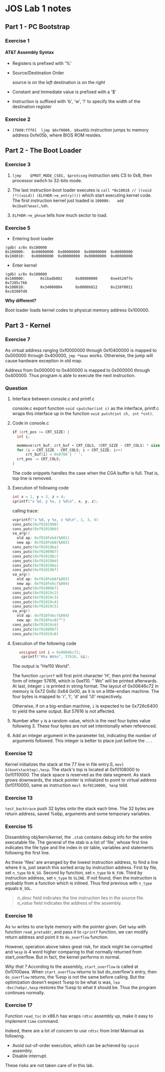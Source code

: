 # JOS Lab 1 notes

## Part 1 - PC Bootstrap

### Exercise 1

#### AT&T Assembly Syntax

- Registers is prefixed with '%'

- Source/Destination Order

  source is on the *left*
  destination is on the *right*

- Constant and Immediate value is prefixed with a '$'

- Instruction is suffixed with 'b', 'w', 'l' to specify the width of the destination register

### Exercise 2

* `[f000:fff0]  ljmp $0xf0000, $0xe05b` instruction jumps to memory address 0xfe05b, where BIOS ROM resides.

## Part 2 - The Boot Loader

### Exercise 3

1. `ljmp    $PROT_MODE_CSEG, $protcseg` instruction sets CS to 0x8, then processor switch to 32-bits mode.

2. The last instruction boot loader executes is `call *0x10018 // ((void (*)(void)) (ELFHDR->e_entry))()` which start executing kernel code. The first instruction kernel just loaded is `100000:   add    0x1bad(%eax),%dh`.

3. `ELFHDR->e_phnum` tells how much sector to load.

### Exercise 5

* Entering boot loader

```gdb
(gdb) x/8x 0x100000
0x100000:   0x00000000  0x00000000  0x00000000  0x00000000
0x100010:   0x00000000  0x00000000  0x00000000  0x00000000
```

* Enter kernel

```gdb
(gdb) x/8x 0x100000
0x100000:       0x1badb002      0x00000000      0xe4524ffe      0x7205c766
0x100010:       0x34000004      0x0000b812      0x220f0011      0xc0200fd8
```

__Why different?__

Boot loader loads kernel codes to physical memory address 0x100000.

## Part 3 - Kernel

### Exercise 7

As virtual address ranging 0xf0000000 through 0xf0400000 is mapped to 0x000000 through 0x400000, `jmp *%eax` works. Otherwise, the jump will cause hardware exception in old map. 

Address from 0x000000 to 0x400000 is mapped to 0x000000 through 0x400000. Thus program is able to execute the next instruction.

### Question

1. Interface between console.c and printf.c

    console.c export function `void cputchar(int c)` as the interface, printf.c wraps this interface up in the function `void putch(int ch, int *cnt)`.

2.  Code in console.c

      ```C
      if (crt_pos >= CRT_SIZE) {
      	int i;

      	memmove(crt_buf, crt_buf + CRT_COLS, (CRT_SIZE - CRT_COLS) * sizeof(uint16_t));
      	for (i = CRT_SIZE - CRT_COLS; i < CRT_SIZE; i++)
      		crt_buf[i] = 0x0700 | ' ';
      	crt_pos -= CRT_COLS;
      }
      ```

    The code snippets handles the case when the CGA buffer is full. That is, top line is removed.

3. Execution of following code

      ```C
      int x = 1, y = 3, z = 4;
      cprintf("x %d, y %x, z %d\n", x, y, z);
      ```

    calling trace:

      ```C
      vcprintf("x %d, y %x, z %d\n", 1, 3, 4)
      cons_putc(0xf0101968)
      cons_putc(0xf01019b9)
      va_arg()
        old ap: 0xf010feb4(\001)
        new ap: 0xf010feb8(\003)
      cons_putc(0xf01019ba)
      cons_putc(0xf01009b7)
      cons_putc(0xf01019bc)
      cons_putc(0xf01019bd)
      cons_putc(0xf01019be)
      cons_putc(0xf01019bf)
      va_arg()
        old ap: 0xf010feb8(\003)
        new ap: 0xf010febc(\004)
      cons_putc(0xf01009b7)
      cons_putc(0xf01019c2)
      cons_putc(0xf01019c3)
      cons_putc(0xf01019c4)
      cons_putc(0xf01019c5)
      va_arg()
        old ap: 0xf010febc(\004)
        new ap: 0xf010fec0("")
      cons_putc(0xf01019c6)
      cons_putc(0xf01009b7)
      cons_putc(0xf01019c8)
      ```

4. Execution of the following code
   
     ```C
        unsigned int i = 0x00646c72;
         cprintf("H%x Wo%s", 57616, &i);
     ```

    The output is "He110 World".

    The function `cprintf` will first print character 'H', then print the heximal form of integer 57616, which is 0xe110. " Wo" will be printed afterwards. At last, integer `i` is printed in string format. The layout of 0x00646c72 in memory is 0x72 0x6c 0x64 0x00, as it is on a little-endian machine. The four bytes is mapped to 'r', 'l', 'd' and '\0' respectively. 

    Otherwise, if on a big-endian machine, `i` is expected to be 0x726c6400 to yield the same output. But 57616 is not affected.

5. Number after `y` is a random value, which is the next four bytes value following 3. These four bytes are not set intentionally when referenced.

6. Add an integer argument in the parameter list, indicating the number of arguments followed. This integer is better to place just before the `...`

### Exercise 12

Kernel initializes the stack at the 77 line in file entry.S, `movl	$(bootstacktop),%esp`. The stack's top is located at 0xf0108000 to 0xf0110000. The stack space is reserved as the data segment. As stack grows downwards, the stack pointer is initialized to point to virtual address 0xf0110000, same as instruction `movl 0xf0110000, %esp` told.

### Exercise 13

`test_backtrace` push 32 bytes onto the stack each time. The 32 bytes are return address, saved %ebp, arguments and some temporary variables.

### Exercise 15

Dissambling obj/kern/kernel, the `.stab` contains debug info for the entire executable file. 
The general of the stab is a list of 'file', whose first line indicates the file type and the index in str table, variables and statements following the first line.

As these 'files' are arranged by the lowest instruction address, to find a line where it is, just search this sorted array by instruction address. First by file, set `n_type` to `N_SO`. Second by function, set `n_type` to `N_FUN`. Third by instruction address, set `n_type` to `SLINE`. If not found, then the instruction is probably from a function which is inlined. Thus find previous  with `n_type` equals `N_SOL`.

  >*n_desc* field indicates the line instruction lies in the source file.  
  >*n_value* field indicates the address of the assembly.
  
### Exercise 16

As `%n` writes to one byte memory with the pointer given. Get `%ebp` with function `read_pretaddr`, and pass it to `cprintf` function, we can modify return address and point it to `do_overflow` function.

However, operation above takes great risk, for stack might be corruptted and `%esp` is 4 word higher comparing to that normally returned from start_overflow. But in fact, the kernel performs in normal. 

_Why that ?_
According to the assembly, `start_overflow` is called at 0xf0100aea. When `start_overflow` returns to but do_overflow's entry, then `do_overflow` returns, the %esp is not the same before calling. But the optimization doesn't expect %esp to be what is was, `lea    -0xc(%ebp),%esp` restores the %esp to what it should be. Thus the program continues normally. 

### Exercise 17

Function `read_tsc` in x86.h has wraps `rdtsc` assembly up, make it easy to implement `time` command.

Indeed, there are a lot of concern to use `rdtsc` from Intel Mannual as following.

* Avoid out-of-order execution, which can be achieved by `cpuid` assembly.
* Disable interrupt.

These risks are not taken care of in this lab.